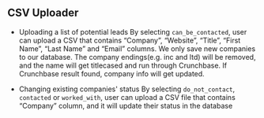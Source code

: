 CSV Uploader
------------

- Uploading a list of potential leads
By selecting `can_be_contacted`, user can upload a CSV that contains “Company”, “Website”, “Title”, “First Name”, “Last Name” and “Email” columns.
We only save new companies to our database. The company endings(e.g. inc and ltd) will be removed, and the name will get titlecased and run through Crunchbase. If Crunchbase result found, company info will get updated.

- Changing existing companies' status
By selecting `do_not_contact`, `contacted` or `worked_with`, user can upload a CSV file that contains “Company” column, and it will update their status in the database
